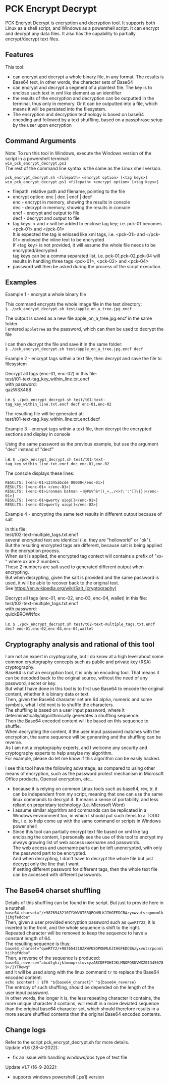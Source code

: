 PCK Encrypt Decrypt
=

PCK Encrypt Decrypt is encryption and decryption tool.
It supports both Linux as a shell script, and Windows as a powershell script.
It can encrypt and decrypt any data files.
It also has the capability to partially encrypt/decrypt text files.

Features
-

This tool:
* can encrypt and decrypt a whole binary file, in any format. The results is Base64 text, in other words, the character sets of Base64
* can encrypt and decrypt a segment of a plaintext file. The key is to enclose such text in xml like element as an identifier
* the results of the encryption and decryption can be outputted in the terminal, thus only in memory. Or it can be outputted into a file, which means it will be persisted into the filesystem.
* The encryption and decryption technology is based on base64 encoding and followed by a text shuffling, based on a passphrase setup by the user upon encryption

Command Arguments
-

Note: To run this tool in Windows, execute the Windows version of the script in a powershell terminal:<br/>
```win_pck_encrypt_decrypt.ps1```<br/>
The rest of the command line syntax is the same as the Linux shell version.<br/>
```
pck_encrypt_decrypt.sh <filepath> <encrypt option> [<tag keys>]
win_pck_encrypt_decrypt.ps1 <filepath> <encrypt option> [<tag keys>]
```
* filepath: relative path and filename, pointing to the file
* encrypt option: enc | dec | encf | decf <br/>
enc - encrypt in memory, showing the results in console <br/>
dec - decrypt in memory, showing the results in console <br/>
encf - encrypt and output to file <br/>
decf - decrypt and output to file <br/>
* tag keys: < and > will be added to enclose tag key; i.e. pck-01 becomes \<pck-01> and \</pck-01> <br/>
It is expected the tag is enlosed like xml tags, i.e. \<pck-01> and \</pck-01> enclosed the inline text to be encrypted <br/>
If \<tag key> is not provided, it will assume the whole file needs to be encrypted/decrypted <br/>
tag keys can be a comma separated list, i.e. pck-01,pck-02,pck-04 will results in handling three tags \<pck-01>, \<pck-02> and \<pck-04>
* password will then be asked during the process of the script execution. <br/>

Examples
-

Example 1 - encrypt a whole binary file

This command encrypts the whole image file in the test directory:<br/>
```$ ./pck_encrypt_decrypt.sh test/apple_on_a_tree.jpg encf ```

The output is saved as a new file apple_on_a_tree.jpg.encf in the same folder.<br/>
I entered `appletree` as the password, which can then be used to decrypt the file

I can then decrypt the file and save it in the same folder:<br/>
```$ ./pck_encrypt_decrypt.sh test/apple_on_a_tree.jpg.encf decf```

Example 2 - encrypt tags within a text file, then decrypt and save the file to filesystem

Decrypt all tags (enc-01, enc-02) in this file:<br/>
test/t01-text-tag_key_within_line.txt.encf<br/>
with password:<br/>
qazWSX468<br/>

i.e. 
```$ ./pck_encrypt_decrypt.sh test/t01-text-tag_key_within_line.txt.encf decf enc-01,enc-02```

The resulting file will be generated at:<br/>
test/t01-text-tag_key_within_line.txt.encf.decf

Example 3 - encrypt tags within a text file, then decrypt the encrypted sections and display in console

Using the same password as the previous example, but use the argument "dec" instead of "decf"

i.e. 
```$ ./pck_encrypt_decrypt.sh test/t01-text-tag_key_within_line.txt.encf dec enc-01,enc-02```

The console displays these lines:<br/>
```
RESULTS: [<enc-01>12345abcde 00000</enc-01>]
RESULTS: [<enc-01> </enc-01>]
RESULTS: [<enc-01>ironman batman ~!@#$%^&*()_+,./<>?;':"[]\{}|</enc-01>]
RESULTS: [<enc-01>qwerty uiop[]</enc-01>]
RESULTS: [<enc-02>qwerty uiop[]</enc-02>]
```

Example 4 - encrypting the same text results in different output because of salt

In this file:<br/>
test/t02-text-multiple_tags.txt.encf<br/>
several encrypted text are identical (i.e. they are "helloworld" or "ok").<br/>
But the resulting encrypted tags are different, because salt is being applied to the encryption process.<br/>
When salt is applied, the encrypted tag contect will contains a prefix of "xx-" where xx are 2 numbers.<br/>
These 2 numbers are salt used to generated different output when encrypting.<br/>
But when decrypting, given the salt is provided and the same password is used, it will be able to recover back to the original text.<br/>
See <https://en.wikipedia.org/wiki/Salt_(cryptography)><br/>

Decrypt all tags (enc-01, enc-02, enc-03, enc-04, wallet) in this file:<br/>
test/t02-text-multiple_tags.txt.encf<br/>
with password:<br/>
quickBROWNfox<br/>

i.e. 
```$ ./pck_encrypt_decrypt.sh test/t02-text-multiple_tags.txt.encf decf enc-01,enc-02,enc-03,enc-04,wallet```

Cryptography analysis and rational of this tool
-

I am not an expert in cryptography, but I do know at a high level about some common cryptography concepts such as public and private key (RSA) cryptography.<br/>
Base64 is not an encryption tool, it is only an encoding tool. That means it can be decoded back to the original source, without the need of any password, secret or key.<br/>
But what I have done in this tool is to first use Base64 to encode the original content, whether it is binary data or text.<br/>
Then, given the Base64 character set are 64 alpha, numeric and some symbols, what I did next is to shuffle the characters.<br/>
The shuffling is based on a user input password, where it deterministically/algorithmically generates a shuffling sequence.<br/>
Then the Base64 encoded content will be based on this sequence to shuffle.<br/>
When decrypting the content, if the user input password matches with the encryption, the same sequence will be generating and the shuffling can be reverse.<br/>
As I am not a cryptography experts, and I welcome any security and cryptography experts to help anaylze my algorithm.<br/>
For example, please do let me know if this algorithm can be easily hacked.

I see this tool have the following advantage, as compared to using other means of encryption, such as the password protect mechanism in Microsoft Office products, Openssl encryption, etc...
* because it is relying on common Linux tools such as base64, rev, tr, it can be independent from my script, meaning that one can use the same linux commands to decrypt it. It means a sense of portability, and less reliant on proprietary technology (i.e. Microsoft Word)
* I assume similar algorithm and commands can be replicated in a Windows environment too, in which I should put such items to a TODO list, i.e. to help come up with the same command or scripts in Windows power shell
* Since this tool can partially encrypt text file based on xml like tag enclosing the content, I personally see the use of this tool to encrypt my always growing list of web access username and passwords.<br/> 
The web access and username parts can be left unencrypted, with only the password part to be encrypted.<br/> 
And when decrypting, I don't have to decrypt the whole file but just decrypt only the line that I want.<br/> 
If setting different password for different tags, then the whole text file can be accessed with different passwords.

The Base64 charset shuffling
-

Details of this shuffling can be found in the script. But just to provide here in a nutshell.<br/>
```base64_charset="/+9876543210ZYXWVUTSRQPONMLKJIHGFEDCBAzyxwvutsrqponmlkjihgfedcba"```<br/>
Then, given a user provided encryption password such as `qweRTY22`, it is inserted to the front, and the whole sequence is shift to the right.<br/>
Repeated character will be removed to keep the sequence to have a constant length of 64.<br/>
The resulting sequence is thus:<br/>
```base64_charset="qweRTY2/+987654310ZXWVUSQPONMLKJIHGFEDCBAzyxvutsrponmlkjihgfdcba"```<br/>
Then, a reverse of the sequence is produced:<br/>
```base64_reverse="abcdfghijklmnoprstuvxyzABCDEFGHIJKLMNOPQSUVWXZ013456789+/2YTRewq"```<br/>
and it will be used along with the linux command `tr` to replace the Base64 encoded content:<br/>
```echo $content | $TR "${base64_charset}" "${base64_reverse}```<br/>
The entropy of such shuffling, should be depended on the length of the user input password.<br/>
In other words, the longer it is, the less repeating character it contains, the more unique character it contains, will result in a more deviated sequence than the original base64 character set, which should therefore results in a more secure shuffled contents than the original Base64 encoded contents.

Change logs
-

Refer to the script pck_encrypt_decrypt.sh for more details. <br/>
Update v1.6 (28-4-2022):
* fix an issue with handling windows/dos type of text file

Update v1.7 (16-9-2022):
* supports windows powershell (.ps1) version
